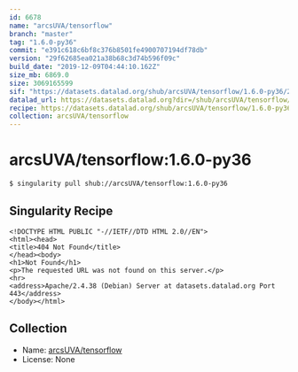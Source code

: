 ```yaml
---
id: 6678
name: "arcsUVA/tensorflow"
branch: "master"
tag: "1.6.0-py36"
commit: "e391c618c6bf8c376b8501fe4900707194df78db"
version: "29f62685ea021a38b68c3d74b596f09c"
build_date: "2019-12-09T04:44:10.162Z"
size_mb: 6869.0
size: 3069165599
sif: "https://datasets.datalad.org/shub/arcsUVA/tensorflow/1.6.0-py36/2019-12-09-e391c618-29f62685/29f62685ea021a38b68c3d74b596f09c.sif"
datalad_url: https://datasets.datalad.org?dir=/shub/arcsUVA/tensorflow/1.6.0-py36/2019-12-09-e391c618-29f62685/
recipe: https://datasets.datalad.org/shub/arcsUVA/tensorflow/1.6.0-py36/2019-12-09-e391c618-29f62685/Singularity
collection: arcsUVA/tensorflow
---
```


# arcsUVA/tensorflow:1.6.0-py36

```bash
$ singularity pull shub://arcsUVA/tensorflow:1.6.0-py36
```

## Singularity Recipe

```singularity
<!DOCTYPE HTML PUBLIC "-//IETF//DTD HTML 2.0//EN">
<html><head>
<title>404 Not Found</title>
</head><body>
<h1>Not Found</h1>
<p>The requested URL was not found on this server.</p>
<hr>
<address>Apache/2.4.38 (Debian) Server at datasets.datalad.org Port 443</address>
</body></html>
```

## Collection

 - Name: [arcsUVA/tensorflow](https://github.com/arcsUVA/tensorflow)
 - License: None

